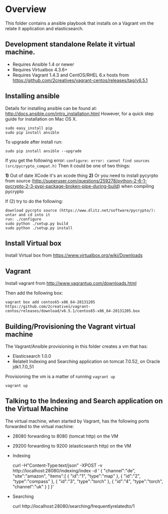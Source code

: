 # Overview

This folder contains a ansible playbook that installs on a Vagrant vm the relate it application and elasticsearch.

## Development standalone Relate it virtual machine.

- Requires Ansible 1.4 or newer
- Requires Virtualbox 4.3.6+
- Requires Vagrant 1.4.3 and CentOS/RHEL 6.x hosts from https://github.com/2creatives/vagrant-centos/releases/tag/v6.5.1
    

## Installing ansible

Details for installing ansible can be found at: http://docs.ansible.com/intro_installation.html
However, for a quick step guide for installation on Mac OS X.

    sudo easy_install pip
    sudo pip install ansible

To upgrade after install run:

    sudo pip install ansible --upgrade

If you get the following error: `configure: error: cannot find sources (src/pycrypto_compat.h)` 
Then it could be one of two things:

**1)** Out of date XCode it's an xcode thing 
**2)** Or you need to install pycyrpto from source (http://superuser.com/questions/259278/python-2-6-1-pycrypto-2-3-pypi-package-broken-pipe-during-build) when compiling pycrypto

If (2) try to do the following: 

    download pycrpto source (https://www.dlitz.net/software/pycrypto/):
    untar and cd into it
    run: ./configure
    sudo python ./setup.py build
    sudo python ./setup.py install    

## Install Virtual box

Install Virtual box from https://www.virtualbox.org/wiki/Downloads
    
## Vagrant

Install vagrant from http://www.vagrantup.com/downloads.html

Then add the following box:

    vagrant box add centos65-x86_64-20131205 https://github.com/2creatives/vagrant-centos/releases/download/v6.5.1/centos65-x86_64-20131205.box


## Building/Provisioning the Vagrant virtual machine

The Vagrant/Ansible provisioning in this folder creates a vm that has:

- Elasticsearch 1.0.0
- Relateit Indexing and Searching application on tomcat 7.0.52, on Oracle jdk1.7.0_51


Provisioning the vm is a matter of running `vagrant up`

    vagrant up


## Talking to the Indexing and Search application on the Virtual Machine

The virtual machine, when started by Vagrant, has the following ports forwarded to the virtual machine:

- 28080 forwarding to 8080 (tomcat http) on the VM
- 29200 forwarding to 9200 (elasticsearch http) on the VM

- Indexing

    curl -H"Content-Type:text/json" -XPOST -v http://localhost:28080/indexing/index -d '
    {
       "channel":"de",
       "site":"amazon",
       "items":[
          {
             "id":"1",
             "type":"map"
	      },
          {
             "id":"2",
             "type":"compass"
          },
          {
             "id":"3",
             "type":"torch"
          },
          {
             "id":"4",
             "type":"torch",
             "channel":"uk"
          }
        ]
    }'

- Searching

    curl http://localhost:28080/searching/frequentlyrelatedto/1    


